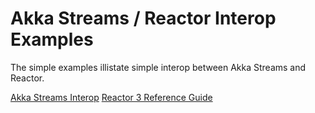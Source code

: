 # Akka Streams / Reactor Interop Examples

The simple examples illistate simple interop between Akka Streams and Reactor.

[Akka Streams Interop](https://doc.akka.io/docs/akka/current/stream/reactive-streams-interop.html)
[Reactor 3 Reference Guide](https://projectreactor.io/docs/core/release/reference/)
